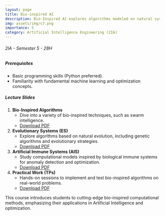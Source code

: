 ```yaml
---
layout: page
title: Bio-inspired AI
description: Bio-Inspired AI explores algorithms modeled on natural systems, focusing on evolutionary computation, and swarm intelligence for innovative problem-solving.
img: assets/img/c7.png
importance: 5
category: Artificial Intelligence Engineering (2IA)
---
```



######  2IA - Semester 5 - 28H

##### **Prerequisites**
- Basic programming skills (Python preferred).
- Familiarity with fundamental machine learning and optimization concepts.

##### **Lecture Slides**
1. **Bio-Inspired Algorithms**
   - Dive into a variety of bio-inspired techniques, such as swarm intelligence.
   - [Download PDF](../../assets/cours/bio-inspired/Bioinspired%20Algorithms.pdf)
2. **Evolutionary Systems (ES)**
   - Explore algorithms based on natural evolution, including genetic algorithms and evolutionary strategies.
   - [Download PDF](../../assets/cours/bio-inspired/Evolutionary%20Systems%20(ES).pdf)
3. **Artificial Immune Systems (AIS)**
   - Study computational models inspired by biological immune systems for anomaly detection and optimization.
   - [Download PDF](../../assets/cours/bio-inspired/Artificial%20Immune%20Systems%20(AIS).pdf)
4. **Practical Work (TPs)**
   - Hands-on sessions to implement and test bio-inspired algorithms on real-world problems.
   - [Download PDF](../../assets/cours/bio-inspired/TPs.pdf)

This course introduces students to cutting-edge bio-inspired computational methods, emphasizing their applications in Artificial Intelligence and optimization.
